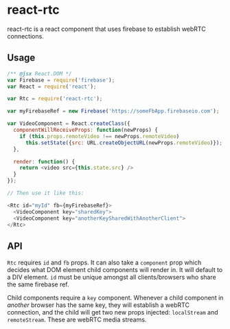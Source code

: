 react-rtc
=========

react-rtc is a react component that uses firebase to establish webRTC connections.

Usage
----

```javascript
/** @jsx React.DOM */
var Firebase = require('firebase');
var React = require('react');

var Rtc = require('react-rtc');

var myFirebaseRef = new Firebase('https://someFbApp.firebaseio.com');

var VideoComponent = React.createClass({
  componentWillReceiveProps: function(newProps) {
    if (this.props.remoteVideo !== newProps.remoteVideo)
      this.setState({src: URL.createObjectURL(newProps.remoteVideo)});
  },

  render: function() {
    return <video src={this.state.src} />
  }
});

// Then use it like this:

<Rtc id="myId" fb={myFirebaseRef}>
  <VideoComponent key="sharedKey">
  <VideoComponent key="anotherKeySharedWithAnotherClient">
</Rtc>
```

API
----
`Rtc` requires `id` and `fb` props. It can also take a `component` prop which decides what DOM element child components will render in. It will default to a DIV element. `id` must be unique amongst all clients/browsers who share the same firebase ref.

Child components require a `key` component. Whenever a child component in *another* browser has the same key, they will establish a webRTC connection, and the child will get two new props injected: `localStream` and `remoteStream`. These are webRTC media streams.
